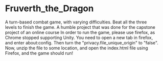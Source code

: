 # Fruverth_the_Dragon
A turn-based combat game, with varying difficulties. Beat all the three levels to finish the game. A humble project that was done for the capstone project of an online course
In order to run the game, please use firefox, as Chrome stopped supporting Unity. 
You need to open a new tab in firefox, and enter about:config. 
Then turn the "privacy.file_unique_origin" to "false".
Now, unzip the file to some location, and open the index.html file using Firefox, and the game should run!
